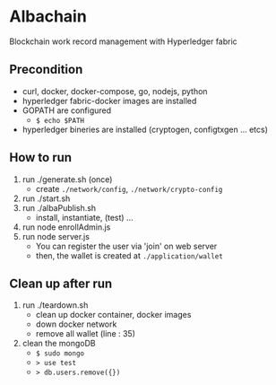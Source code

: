 # Albachain

Blockchain work record management with Hyperledger fabric

## Precondition

* curl, docker, docker-compose, go, nodejs, python
* hyperledger fabric-docker images are installed
* GOPATH are configured
    * `$ echo $PATH`
* hyperledger bineries are installed (cryptogen, configtxgen ... etcs)

## How to run

1. run ./generate.sh (once)
    * create `./network/config`, `./network/crypto-config`
2. run ./start.sh
3. run ./albaPublish.sh
    * install, instantiate, (test) ...
4. run node enrollAdmin.js
5. run node server.js
    * You can register the user via 'join' on web server
    * then, the wallet is created at `./application/wallet`

## Clean up after run

1. run ./teardown.sh
    * clean up docker container, docker images
    * down docker network
    * remove all wallet (line : 35)
2. clean the mongoDB
    * `$ sudo mongo`
    * `> use test`
    * `> db.users.remove({})`